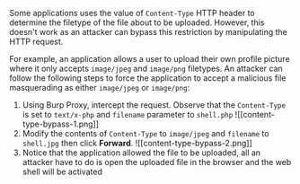 Some applications uses the value of `Content-Type` HTTP header to determine the filetype of the file about to be uploaded. However, this doesn't work as an attacker can bypass this restriction by manipulating the HTTP request.

For example, an application allows a user to upload their own profile picture where it only accepts `image/jpeg` and `image/png` filetypes. An attacker can follow the following steps to force the application to accept a malicious file masquerading as either `image/jpeg` or `image/png`:
1. Using Burp Proxy, intercept the request. Observe that the `Content-Type` is set to `text/x-php` and `filename` parameter to `shell.php`
![[content-type-bypass-1.png]]
2. Modify the contents of `Content-Type` to `image/jpeg` and `filename` to `shell.jpg` then click **Forward**.
![[content-type-bypass-2.png]]
3. Notice that the application allowed the file to be uploaded, all an attacker have to do is open the uploaded file in the browser and the web shell will be activated